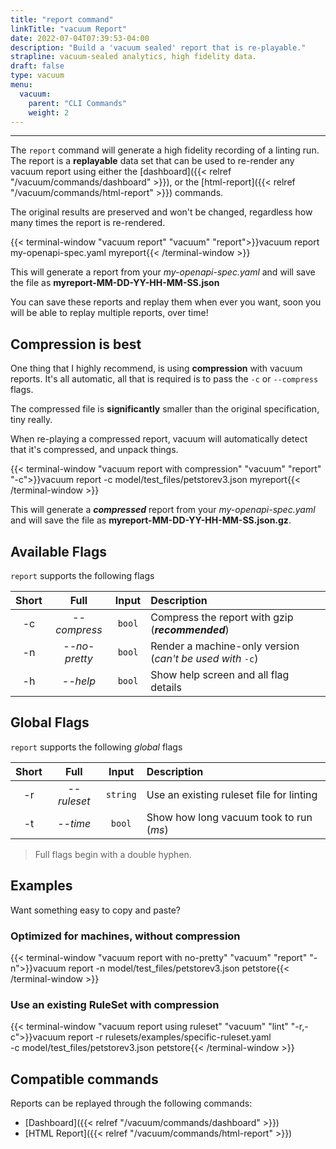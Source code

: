 ```yaml
---
title: "report command"
linkTitle: "vacuum Report"
date: 2022-07-04T07:39:53-04:00
description: "Build a 'vacuum sealed' report that is re-playable."
strapline: vacuum-sealed analytics, high fidelity data.
draft: false
type: vacuum
menu:
  vacuum:
    parent: "CLI Commands"
    weight: 2
---
```


---

The `report` command will generate a high fidelity recording of a linting run. The report is a **replayable**
data set that can be used to re-render any vacuum report using either the
[dashboard]({{< relref "/vacuum/commands/dashboard" >}}), or the [html-report]({{< relref "/vacuum/commands/html-report" >}})
commands.

The original results are preserved and won't be changed, regardless how many times the report is re-rendered. 

{{< terminal-window 
    "vacuum report" 
    "vacuum" 
    "report">}}vacuum report my-openapi-spec.yaml myreport{{< /terminal-window >}}

This will generate a report from your _my-openapi-spec.yaml_ and will save the file as **myreport-MM-DD-YY-HH-MM-SS.json**

You can save these reports and replay them when ever you want, soon you will be able to replay multiple reports, over time!

## Compression is best

One thing that I highly recommend, is using **compression** with vacuum reports. It's all automatic, all that is required
is to pass the `-c` or `--compress` flags.

The compressed file is **significantly** smaller than the original specification, tiny really.

When re-playing a compressed report, vacuum will automatically detect that it's compressed, and unpack things.

{{< terminal-window
"vacuum report with compression"
"vacuum"
"report" "-c">}}vacuum report -c model/test_files/petstorev3.json myreport{{< /terminal-window >}}

This will generate a **_compressed_** report from your _my-openapi-spec.yaml_ and will save the file as 
**myreport-MM-DD-YY-HH-MM-SS.json.gz**.


## Available Flags

`report` supports the following flags

| Short |     Full      | Input  | Description                                               |
|:-----:|:-------------:|:------:|:----------------------------------------------------------|
|  -c   | _--compress_  | `bool` | Compress the report with gzip (**_recommended_**)         |
|  -n   | _--no-pretty_ | `bool` | Render a machine-only version (_can't be used with_ `-c`) |
|  -h   |   _--help_    | `bool` | Show help screen and all flag details                     |

## Global Flags

`report` supports the following _global_ flags

| Short |     Full     |  Input   | Description                              |
|:-----:|:------------:|:--------:|:-----------------------------------------|
|  -r   | _--ruleset_  | `string` | Use an existing ruleset file for linting |
|  -t   |   _--time_   |  `bool`  | Show how long vacuum took to run (_ms_)  |

> Full flags begin with a double hyphen.

## Examples

Want something easy to copy and paste?

### Optimized for machines, without compression

{{< terminal-window
"vacuum report with no-pretty"
"vacuum"
"report"
"-n">}}vacuum report -n model/test_files/petstorev3.json petstore{{< /terminal-window >}}

### Use an existing RuleSet with compression

{{< terminal-window
"vacuum report using ruleset"
"vacuum"
"lint"
"-r,-c">}}vacuum report -r rulesets/examples/specific-ruleset.yaml \
-c model/test_files/petstorev3.json petstore{{< /terminal-window >}}

## Compatible commands

Reports can be replayed through the following commands: 

- [Dashboard]({{< relref "/vacuum/commands/dashboard" >}})
- [HTML Report]({{< relref "/vacuum/commands/html-report" >}})